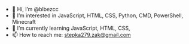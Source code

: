 - 👋 Hi, I’m @blbezcc
- 👀 I’m interested in JavaScript, HTML, CSS, Python, CMD, PowerShell, Minecraft
- 🌱 I’m currently learning JavaScript, HTML, CSS,
- 📫 How to reach me: stepka279.zak@gmail.com
